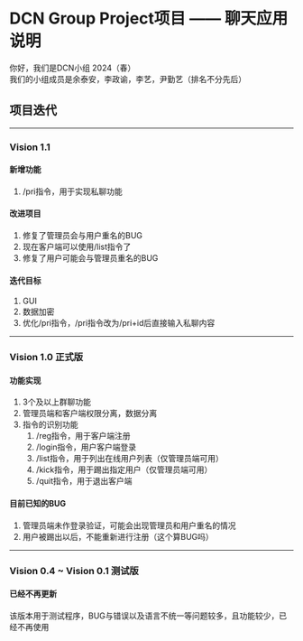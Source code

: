 # DCN Group Project项目 —— 聊天应用说明
你好，我们是DCN小组 2024（春）\
我们的小组成员是余泰安，李政谕，李艺，尹勤艺（排名不分先后）


## 项目迭代
***
### Vision 1.1
#### 新增功能
1. /pri指令，用于实现私聊功能

#### 改进项目
1. 修复了管理员会与用户重名的BUG
2. 现在客户端可以使用/list指令了
3. 修复了用户可能会与管理员重名的BUG

#### 迭代目标
1. GUI
2. 数据加密
3. 优化/pri指令，/pri指令改为/pri+id后直接输入私聊内容

***
### Vision 1.0 正式版
#### 功能实现
1. 3个及以上群聊功能
2. 管理员端和客户端权限分离，数据分离
3. 指令的识别功能
    1. /reg指令，用于客户端注册
    2. /login指令，用户客户端登录
    3. /list指令，用于列出在线用户列表（仅管理员端可用）
    4. /kick指令，用于踢出指定用户（仅管理员端可用）
    5. /quit指令，用于退出客户端

#### 目前已知的BUG
1. 管理员端未作登录验证，可能会出现管理员和用户重名的情况
2. 用户被踢出以后，不能重新进行注册（这个算BUG吗）

***
### Vision 0.4 ~ Vision 0.1 测试版
#### 已经不再更新
该版本用于测试程序，BUG与错误以及语言不统一等问题较多，且功能较少，已经不再使用
